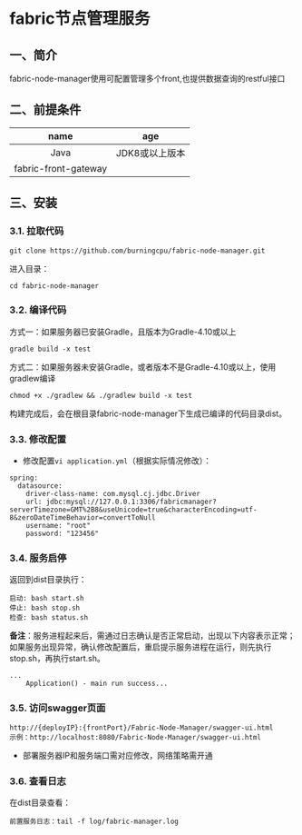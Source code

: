 # fabric节点管理服务
## 一、简介
fabric-node-manager使用可配置管理多个front,也提供数据查询的restful接口

## 二、前提条件

| name | age |
|:----:|:----:|
| Java | JDK8或以上版本 |
| fabric-front-gateway | |

## 三、安装
### 3.1. 拉取代码

```
git clone https://github.com/burningcpu/fabric-node-manager.git
```

进入目录：

```
cd fabric-node-manager
```

### 3.2. 编译代码

方式一：如果服务器已安装Gradle，且版本为Gradle-4.10或以上

```shell
gradle build -x test
```

方式二：如果服务器未安装Gradle，或者版本不是Gradle-4.10或以上，使用gradlew编译

```shell
chmod +x ./gradlew && ./gradlew build -x test
```

构建完成后，会在根目录fabric-node-manager下生成已编译的代码目录dist。

### 3.3. 修改配置
* 修改配置`vi application.yml`（根据实际情况修改）：

```
spring:
  datasource:
    driver-class-name: com.mysql.cj.jdbc.Driver
    url: jdbc:mysql://127.0.0.1:3306/fabricmanager?serverTimezone=GMT%2B8&useUnicode=true&characterEncoding=utf-8&zeroDateTimeBehavior=convertToNull
    username: "root"
    password: "123456"
```


### 3.4. 服务启停

返回到dist目录执行：
```shell
启动: bash start.sh
停止: bash stop.sh
检查: bash status.sh
```
**备注**：服务进程起来后，需通过日志确认是否正常启动，出现以下内容表示正常；如果服务出现异常，确认修改配置后，重启提示服务进程在运行，则先执行stop.sh，再执行start.sh。

```
...
	Application() - main run success...
```

### 3.5. 访问swagger页面

```
http://{deployIP}:{frontPort}/Fabric-Node-Manager/swagger-ui.html
示例：http://localhost:8080/Fabric-Node-Manager/swagger-ui.html
```

- 部署服务器IP和服务端口需对应修改，网络策略需开通


### 3.6. 查看日志

在dist目录查看：

```
前置服务日志：tail -f log/fabric-manager.log
```
